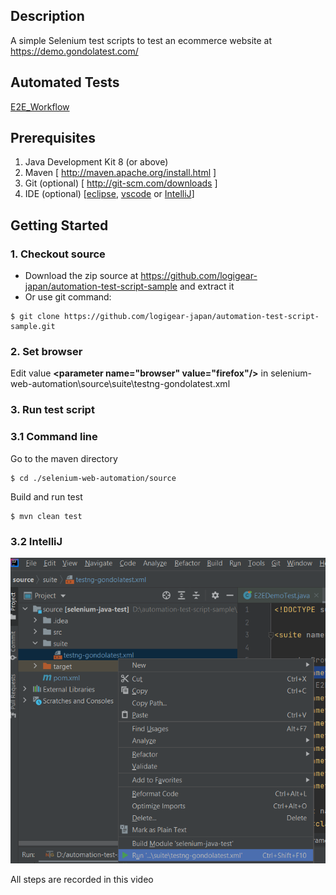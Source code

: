 ## Description
A simple Selenium test scripts to test an ecommerce website at https://demo.gondolatest.com/

## Automated Tests
[E2E_Workflow](./E2E_Workflow.md)

## Prerequisites
1.  Java Development Kit 8 (or above)
2.  Maven [ http://maven.apache.org/install.html ]
3.  Git (optional) [ http://git-scm.com/downloads ]
4.  IDE (optional) [[eclipse](https://www.eclipse.org/downloads/), [vscode](https://code.visualstudio.com/download) or [IntelliJ](https://www.jetbrains.com/idea/)]
## Getting Started
### 1. Checkout source 
   - Download the zip source at https://github.com/logigear-japan/automation-test-script-sample and extract it
   - Or use git command: 
   ```console
   $ git clone https://github.com/logigear-japan/automation-test-script-sample.git
   ```
### 2. Set browser 
Edit value **\<parameter name="browser" value="firefox"/>** in selenium-web-automation\source\suite\testng-gondolatest.xml
### 3. Run test script
### 3.1 Command line
   Go to the maven directory
   ```console
   $ cd ./selenium-web-automation/source
   ```
   Build and run test
   ```console
   $ mvn clean test
   ```
### 3.2 IntelliJ
   ![alt text](./intellJ.png)

All steps are recorded in this video